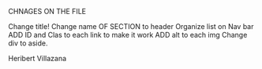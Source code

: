 CHNAGES ON THE FILE

Change title!
Change name OF SECTION to header
Organize list on Nav bar
ADD ID and Clas to each link to make it work
ADD alt to each img
Change div to aside.

Heribert Villazana